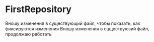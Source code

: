 # FirstRepository
Вношу изменения в существующий файл, чтобы показать, как фиксируются изменения
Вношу изменения в сцществуюзий файл, продолжаю работать
